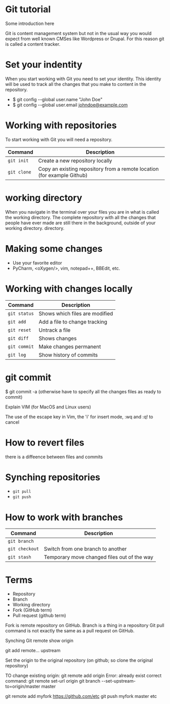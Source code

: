 # Git tutorial

Some introduction here

Git is content management system but not in the usual way you would expect from well known CMSes like Wordpress or Drupal.
For this reason git is called a content tracker.

# Set your indentity

When you start working with Git you need to set your identity. This identity will be used to track all the changes that you make to content in the repository.

* $ git config --global user.name "John Doe"
* $ git config --global user.email johndoe@example.com


# Working with repositories

To start working with Git you will need a repository.

Command | Description
------- | -----------
`git init` |   Create a new repository locally
`git clone` |   Copy an existing repository from a remote location (for example Github)

# working directory

When you navigate in the terminal over your files you are in what is called the working directory.
The complete repository with all the changes that people have ever made are still there in the background, outside of your working directory.
directory. 

# Making some changes

* Use your favorite editor
* PyCharm, \<oXygen/\>, vim, notepad++, BBEdit, etc.




# Working with changes locally

Command | Description 
--------|-----------------
`git status` | Shows which files are modified 
`git add`  |   Add a file to change tracking 
`git reset` |  Untrack a file 
`git diff` |  Shows changes
`git commit` | Make changes permanent
`git log`  | Show history of commits

# git commit

$ git commit -a (otherwise have to specify all the changes files as ready to commit)

Explain VIM (for MacOS and Linux users)

The use of the escape key in Vim, the 'i' for insert mode, :wq and :q! to cancel 


# How to revert files

there is a diffeence between files and commits

# Synching repositories

* `git pull`
* `git push`


# How to work with branches

Command | Description
--------|------------
`git branch`   |
`git checkout` |   Switch from one branch to another
`git stash`    |   Temporary move changed files out of the way




# Terms

* Repository
* Branch
* Working directory
* Fork (GitHub term)
* Pull request (github term)


Fork is remote repository on GitHub.
Branch is a thing in a repository
Git pull command is not exactly the same as a pull request on GitHub.

Synching
Git remote show origin

git add remote... upstream

Set the origin to the original repository (on github; so clone the original repository)

TO change existing origin:
git remote add origin
Error: already exist
correct command: git remote set-url origin
git branch --set-upstream-to=origin/master master

git remote add myfork https://github.com/etc
git push myfork master etc

